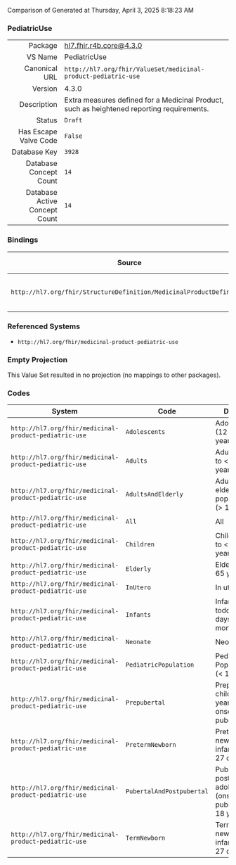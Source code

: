 Comparison of 
Generated at Thursday, April 3, 2025 8:18:23 AM

### PediatricUse

|      |     |
| ---: | --- |
| Package | hl7.fhir.r4b.core@4.3.0 |
| VS Name | PediatricUse |
| Canonical URL | `http://hl7.org/fhir/ValueSet/medicinal-product-pediatric-use` |
| Version | 4.3.0 |
| Description | Extra measures defined for a Medicinal Product, such as heightened reporting requirements. |
| Status | `Draft` |
| Has Escape Valve Code | `False` |
| Database Key | `3928` |
| Database Concept Count | `14` |
| Database Active Concept Count | `14` |
### Bindings

| Source | Element | Binding | Strength | Element Short |
| ------ | ------- | ------- | -------- | ------------- |
| `http://hl7.org/fhir/StructureDefinition/MedicinalProductDefinition` | `MedicinalProductDefinition.pediatricUseIndicator` | `http://hl7.org/fhir/ValueSet/medicinal-product-pediatric-use` | `Example` | If authorised for use in children |

### Referenced Systems

* `http://hl7.org/fhir/medicinal-product-pediatric-use`
### Empty Projection

This Value Set resulted in no projection (no mappings to other packages).

### Codes

| System | Code | Display |
| ------ | ---- | ------- |
| `http://hl7.org/fhir/medicinal-product-pediatric-use` | `Adolescents` | Adolescents (12 to < 18 years) |
| `http://hl7.org/fhir/medicinal-product-pediatric-use` | `Adults` | Adults (18 to < 65 years) |
| `http://hl7.org/fhir/medicinal-product-pediatric-use` | `AdultsAndElderly` | Adult and elderly population (> 18 years) |
| `http://hl7.org/fhir/medicinal-product-pediatric-use` | `All` | All |
| `http://hl7.org/fhir/medicinal-product-pediatric-use` | `Children` | Children (2 to < 12 years) |
| `http://hl7.org/fhir/medicinal-product-pediatric-use` | `Elderly` | Elderly (≥ 65 years) |
| `http://hl7.org/fhir/medicinal-product-pediatric-use` | `InUtero` | In utero |
| `http://hl7.org/fhir/medicinal-product-pediatric-use` | `Infants` | Infants and toddlers (28 days – 23 months) |
| `http://hl7.org/fhir/medicinal-product-pediatric-use` | `Neonate` | Neonate |
| `http://hl7.org/fhir/medicinal-product-pediatric-use` | `PediatricPopulation` | Pediatric Population (< 18 years) |
| `http://hl7.org/fhir/medicinal-product-pediatric-use` | `Prepubertal` | Prepubertal children (2 years to onset of puberty) |
| `http://hl7.org/fhir/medicinal-product-pediatric-use` | `PretermNewborn` | Preterm newborn infants (0 – 27 days) |
| `http://hl7.org/fhir/medicinal-product-pediatric-use` | `PubertalAndPostpubertal` | Pubertal and postpubertal adolescents (onset of puberty to < 18 years) |
| `http://hl7.org/fhir/medicinal-product-pediatric-use` | `TermNewborn` | Term newborn infants (0 – 27 days) |
